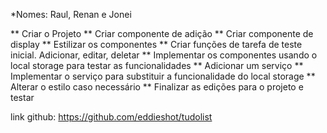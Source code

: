 *Nomes: Raul, Renan e Jonei

** Criar o Projeto
** Criar componente de adição
** Criar componente de display
** Estilizar os componentes
** Criar funções de tarefa de teste inicial. Adicionar, editar, deletar
** Implementar os componentes usando o local storage para testar as funcionalidades
** Adicionar um serviço
** Implementar o serviço para substituir a funcionalidade do local storage
** Alterar o estilo caso necessário
** Finalizar as edições para o projeto e testar 

link github: https://github.com/eddieshot/tudolist